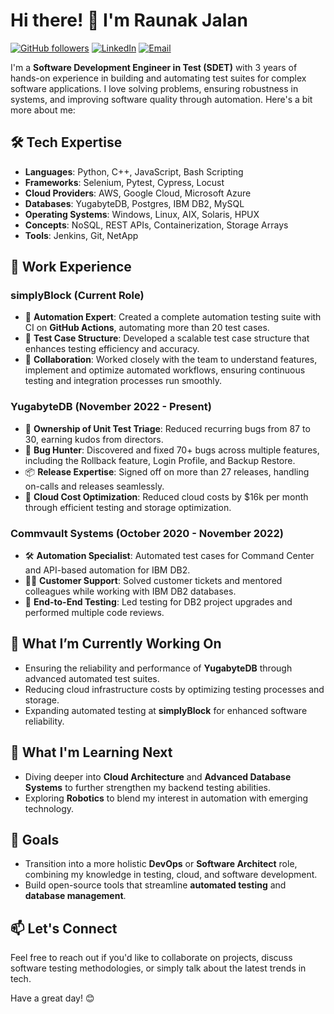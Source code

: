 # Hi there! 👋 I'm Raunak Jalan

[![GitHub followers](https://img.shields.io/github/followers/RaunakJalan?style=social)](https://github.com/RaunakJalan) [![LinkedIn](https://img.shields.io/badge/LinkedIn-raunak--jalan-blue)](https://www.linkedin.com/in/raunak-jalan-dev/)  [![Email](https://img.shields.io/badge/Email-ronakjalan98%40gmail.com-red)](mailto:ronakjalan98@gmail.com)

I'm a **Software Development Engineer in Test (SDET)** with 3 years of hands-on experience in building and automating test suites for complex software applications. I love solving problems, ensuring robustness in systems, and improving software quality through automation. Here's a bit more about me:

## 🛠️ Tech Expertise

- **Languages**: Python, C++, JavaScript, Bash Scripting
- **Frameworks**: Selenium, Pytest, Cypress, Locust
- **Cloud Providers**: AWS, Google Cloud, Microsoft Azure
- **Databases**: YugabyteDB, Postgres, IBM DB2, MySQL
- **Operating Systems**: Windows, Linux, AIX, Solaris, HPUX
- **Concepts**: NoSQL, REST APIs, Containerization, Storage Arrays
- **Tools**: Jenkins, Git, NetApp

## 💼 Work Experience

### simplyBlock (Current Role)
- 🤖 **Automation Expert**: Created a complete automation testing suite with CI on **GitHub Actions**, automating more than 20 test cases.
- 📝 **Test Case Structure**: Developed a scalable test case structure that enhances testing efficiency and accuracy.
- 🎯 **Collaboration**: Worked closely with the team to understand features, implement and optimize automated workflows, ensuring continuous testing and integration processes run smoothly.

### YugabyteDB (November 2022 - Present)
- 🚀 **Ownership of Unit Test Triage**: Reduced recurring bugs from 87 to 30, earning kudos from directors.
- 🐛 **Bug Hunter**: Discovered and fixed 70+ bugs across multiple features, including the Rollback feature, Login Profile, and Backup Restore.
- 📦 **Release Expertise**: Signed off on more than 27 releases, handling on-calls and releases seamlessly.
- 💸 **Cloud Cost Optimization**: Reduced cloud costs by $16k per month through efficient testing and storage optimization.
  
### Commvault Systems (October 2020 - November 2022)
- 🛠️ **Automation Specialist**: Automated test cases for Command Center and API-based automation for IBM DB2.
- 🧑‍💻 **Customer Support**: Solved customer tickets and mentored colleagues while working with IBM DB2 databases.
- 🚦 **End-to-End Testing**: Led testing for DB2 project upgrades and performed multiple code reviews.

## 🌟 What I’m Currently Working On
- Ensuring the reliability and performance of **YugabyteDB** through advanced automated test suites.
- Reducing cloud infrastructure costs by optimizing testing processes and storage.
- Expanding automated testing at **simplyBlock** for enhanced software reliability.

## 🚀 What I'm Learning Next
- Diving deeper into **Cloud Architecture** and **Advanced Database Systems** to further strengthen my backend testing abilities.
- Exploring **Robotics** to blend my interest in automation with emerging technology.

## 🎯 Goals
- Transition into a more holistic **DevOps** or **Software Architect** role, combining my knowledge in testing, cloud, and software development.
- Build open-source tools that streamline **automated testing** and **database management**.

## 📫 Let's Connect
Feel free to reach out if you'd like to collaborate on projects, discuss software testing methodologies, or simply talk about the latest trends in tech.

Have a great day! 😊
